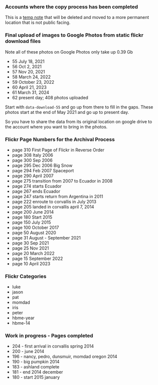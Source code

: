 

### Accounts where the copy process has been completed

This is a [temp note](https://github.com/stormasm/ptme/blob/main/misc/flickr-private.md) that will be deleted and moved to a more permanent location that is not public facing.

### Final upload of images to Google Photos from static flickr download files

Note all of these photos on Google Photos only take up 0.39 Gb

- 55 July 18, 2021
- 56 Oct 2, 2021
- 57 Nov 20, 2021
- 58 March 24, 2022
- 59 October 23, 2022
- 60 April 21, 2023
- 61 March 31, 2024
- 62 present day; 408 photos uploaded

Start with `data-download-55` and go up from there to fill in the gaps.
These photos start at the end of May 2021 and go up to present day.

So you have to share the data from its original location
on google drive to the account
where you want to bring in the photos.

### Flickr Page Numbers for the Archival Process

- page 310 First Page of Flickr in Reverse Order
- page 308 Italy 2006
- page 300 Sep 2006
- page 295 Dec 2006 Big Snow
- page 294 Feb 2007 Spaceport
- page 290 April 2007
- page 275 transition from 2007 to Ecuador in 2008
- page 274 starts Ecuador
- page 267 ends Ecuador
- page 247 starts return from Argentina in 2011
- page 222 enroute to corvallis in July 2013
- page 205 landed in corvallis april 7, 2014
- page 200 June 2014
- page 180 Start 2015
- page 150 July 2015
- page 100 October 2017
- page 50 August 2020
- page 31 August - September 2021
- page 30 Sep 2021
- page 25 Nov 2021
- page 20 March 2022
- page 15 September 2022
- page 10 April 2023


### Flickr Categories

- luke
- jason
- pat
- momdad
- iris
- peter
- hbme-year
- hbme-14

### Work in progress - Pages completed

- 204 - first arrival in corvallis spring 2014
- 200 - june 2014
- 196 - nancy, pedro, dunsmuir, momdad oregon 2014
- 190 - big pumpkin 2014
- 183 - ashland complete
- 181 - end 2014 december
- 180 - start 2015 january
